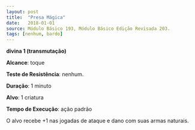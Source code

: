 ```yaml
---
layout: post
title:  "Presa Mágica"
date:   2018-01-01
source: Módulo Básico 193, Módulo Básico Edição Revisada 203.
tags: [nenhum, bardo]
---
```


**divina 1 (transmutação)**

**Alcance**: toque

**Teste de Resistência**: nenhum.

**Duração**: 1 minuto

**Alvo**: 1 criatura

**Tempo de Execução**: ação padrão

O alvo recebe +1 nas jogadas de ataque e dano com suas armas naturais.
